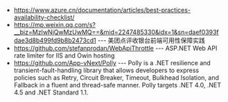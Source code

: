 
* https://www.azure.cn/documentation/articles/best-practices-availability-checklist/
* https://mp.weixin.qq.com/s?__biz=MzIwNjQwMzUwMQ==&mid=2247485330&idx=1&sn=daef0393fdae3d8b499fd9b8b2473cd1 --- 美团点评收银台前端可用性保障实践 
* https://github.com/stefanprodan/WebApiThrottle --- ASP.NET Web API rate limiter for IIS and Owin hosting 
* https://github.com/App-vNext/Polly --- Polly is a .NET resilience and transient-fault-handling library that allows developers to express policies such as Retry, Circuit Breaker, Timeout, Bulkhead Isolation, and Fallback in a fluent and thread-safe manner. Polly targets .NET 4.0, .NET 4.5 and .NET Standard 1.1. 
